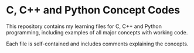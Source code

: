 # C, C++ and Python Concept Codes
This repository contains my learning files for C, C++ and Python programming, including examples of all major concepts with working code.

Each file is self-contained and includes comments explaining the concepts.